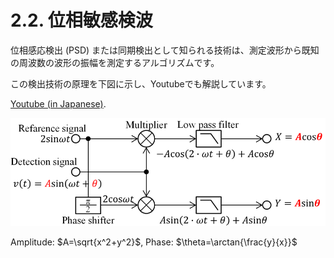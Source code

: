 # 2.2. 位相敏感検波

位相感応検出 (PSD) または同期検出として知られる技術は、測定波形から既知の周波数の波形の振幅を測定するアルゴリズムです。

この検出技術の原理を下図に示し、Youtubeでも解説しています。

[Youtube (in Japanese)](https://www.youtube.com/watch?v=pHyuB1YW4qY).

![PSD](https://github.com/daigokk/LIA/blob/master/docs/images/PSD.png?raw=true)

Amplitude: $A=\sqrt{x^2+y^2}$, Phase: $\theta=\arctan{\frac{y}{x}}$
